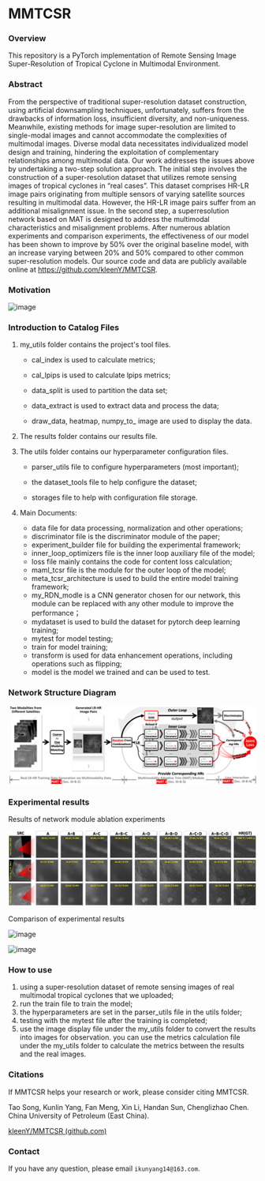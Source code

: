 # MMTCSR

### Overview
This repository is a PyTorch implementation of Remote Sensing Image Super-Resolution of Tropical Cyclone in Multimodal Environment.



### Abstract

From the perspective of traditional super-resolution dataset construction, using artificial downsampling techniques, unfortunately, suffers from the drawbacks of information loss, insufficient diversity, and non-uniqueness. Meanwhile, existing methods for image super-resolution are limited to single-modal images and cannot accommodate the complexities of multimodal images. Diverse modal data necessitates individualized model design and training, hindering the exploitation of complementary relationships among multimodal data. Our work addresses the issues above by undertaking a two-step solution approach. The initial step involves the construction of a super-resolution dataset that utilizes remote sensing images of tropical cyclones in “real cases”. This dataset comprises HR-LR image pairs originating from multiple sensors of varying satellite sources resulting in multimodal data. However, the HR-LR image pairs suffer from an additional misalignment issue. In the second step, a superresolution network based on MAT is designed to address the multimodal characteristics and misalignment problems. After numerous ablation experiments and comparison experiments, the effectiveness of our model has been shown to improve by 50% over the original baseline model, with an increase varying between 20% and 50% compared to other common super-resolution models. Our source code and data are publicly available online at https://github.com/kleenY/MMTCSR.

### Motivation

![image](./result/introduction.png)



### Introduction to Catalog Files

1. my_utils folder contains the project's tool files.

   - cal_index is used to calculate metrics; 

   - cal_lpips is used to calculate lpips metrics; 

   - data_split is used to partition the data set; 

   - data_extract is used to extract data and process the data; 

   - draw_data, heatmap, numpy_to_ image are used to display the data.

2. The results folder contains our results file.

3. The utils folder contains our hyperparameter configuration files.

   - parser_utils file to configure hyperparameters (most important);

   - the dataset_tools file to help configure the dataset;

   - storages file to help with configuration file storage.

4. Main Documents:

   - data file for data processing, normalization and other operations;
   - discriminator file is the discriminator module of the paper;
   - experiment_builder file for building the experimental framework;
   - inner_loop_optimizers file is the inner loop auxiliary file of the model;
   - loss file mainly contains the code for content loss calculation;
   - maml_tcsr file is the module for the outer loop of the model;
   - meta_tcsr_architecture is used to build the entire model training framework;
   - my_RDN_modle is a CNN generator chosen for our network, this module can be replaced with any other module to improve the performance；
   - mydataset is used to build the dataset for pytorch deep learning training;
   - mytest for model testing;
   - train for model training;
   - transform is used for data enhancement operations, including operations such as flipping;
   - model is the model we trained and can be used to test.



### Network Structure Diagram

![image](./result/network.png)



### Experimental results

Results of network module ablation experiments

![image](./result/ablation.png)

Comparison of experimental results

![image](./result/comparetion.png)



![image](./result/restoration.png)



### How to use

1. using a super-resolution dataset of remote sensing images of real multimodal tropical cyclones that we uploaded;
2. run the train file to train the model;
3. the hyperparameters are set in the parser_utils file in the utils folder;
4. testing with the mytest file after the training is completed;
5. use the image display file under the my_utils folder to convert the results into images for observation. you can use the metrics calculation file under the my_utils folder to calculate the metrics between the results and the real images.

### Citations

If MMTCSR helps your research or work, please consider citing MMTCSR.

Tao Song, Kunlin Yang, Fan Meng, Xin Li, Handan Sun, Chenglizhao Chen. China University of Petroleum (East China).

[kleenY/MMTCSR (github.com)](https://github.com/kleenY/MMTCSR)

### Contact

If you have any question, please email `ikunyang14@163.com`.
